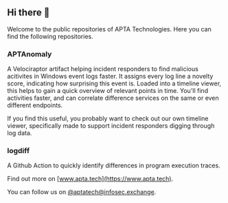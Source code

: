 ## Hi there 👋

Welcome to the public repositories of APTA Technologies. Here you can find the following repositories.

### APTAnomaly ###

A Velociraptor artifact helping incident responders to find malicious acitivites in Windows event logs faster.
It assigns every log line a novelty score, indicating how surprising this event is. Loaded into a timeline viewer, this helps to gain a quick overview of relevant points in time. You'll find activities faster, and can correlate difference services on the same or even different endpoints.

If you find this useful, you probably want to check out our own timeline viewer, specifically made to support incident responders digging through log data.

### logdiff ###

A Github Action to quickly identify differences in program execution traces.

Find out more on [www.apta.tech](https://www.apta.tech).

You can follow us on  [@aptatech@infosec.exchange](https://infosec.exchange/@aptatech).

<!--

**Here are some ideas to get you started:**

🙋‍♀️ A short introduction - what is your organization all about?
🌈 Contribution guidelines - how can the community get involved?
👩‍💻 Useful resources - where can the community find your docs? Is there anything else the community should know?
🍿 Fun facts - what does your team eat for breakfast?
🧙 Remember, you can do mighty things with the power of [Markdown](https://docs.github.com/github/writing-on-github/getting-started-with-writing-and-formatting-on-github/basic-writing-and-formatting-syntax)
-->
